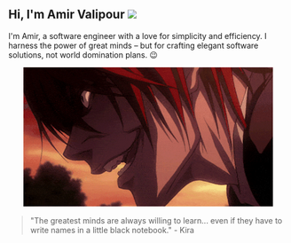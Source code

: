 ## Hi, I'm Amir Valipour <img src="https://camo.githubusercontent.com/0c732027af8a28d138e3698181f7be7c9b97d443b4beb9c7ce8ec4cffc6b4767/68747470733a2f2f6d656469612e67697068792e636f6d2f6d656469612f6876524a434c467a6361737252346961377a2f67697068792e676966" width="20" />

I'm Amir, a software engineer with a love for simplicity and efficiency.
I harness the power of great minds – but for crafting elegant software solutions, not world domination plans. 😉

<p align="center">
  <img src="https://github.com/KiraTheGenius/KiraTheGenius/blob/main/1_evil(1).gif" width="450" />
</p>

> "The greatest minds are always willing to learn... even if they have to write names in a little black notebook." - Kira
